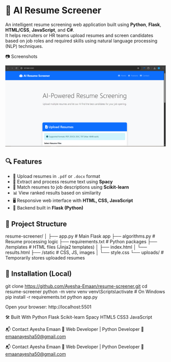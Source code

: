 # 🧠 AI Resume Screener

An intelligent resume screening web application built using **Python**, **Flask**, **HTML/CSS**, **JavaScript**, and **C#**.  
It helps recruiters or HR teams upload resumes and screen candidates based on job roles and required skills using natural language processing (NLP) techniques.

📷 Screenshots

![Home page](SS1.png)
 
## 🔍 Features

- 📄 Upload resumes in `.pdf` or `.docx` format
- 🧠 Extract and process resume text using **Spacy**
- 🧪 Match resumes to job descriptions using **Scikit-learn**
- 📊 View ranked results based on similarity
- 🖥️ Responsive web interface with **HTML, CSS, JavaScript**
- 🧰 Backend built in **Flask (Python)**


## 📁 Project Structure
resume-screener/
│
├── app.py # Main Flask app
├── algorithms.py # Resume processing logic
├── requirements.txt # Python packages
├── /templates # HTML files (Jinja2 templates)
│ ├── index.html
│ └── results.html
├── /static # CSS, JS, images
│ └── style.css
└── uploads/ # Temporarily stores uploaded resumes


## 🧪 Installation (Local)


git clone https://github.com/Ayesha-Emaan/resume-screener.git
cd resume-screener
python -m venv venv
venv\Scripts\activate     # On Windows
pip install -r requirements.txt
python app.py

Open your browser: http://localhost:5501

🛠 Built With
Python
Flask
Scikit-learn
Spacy
HTML5
CSS3
JavaScript

📬 Contact
Ayesha Emaan
💼 Web Developer | Python Developer
📧 emaanayesha50@gmail.com

📬 Contact
Ayesha Emaan
💼 Web Developer | Python Developer
📧 emaanayesha50@gmail.com


